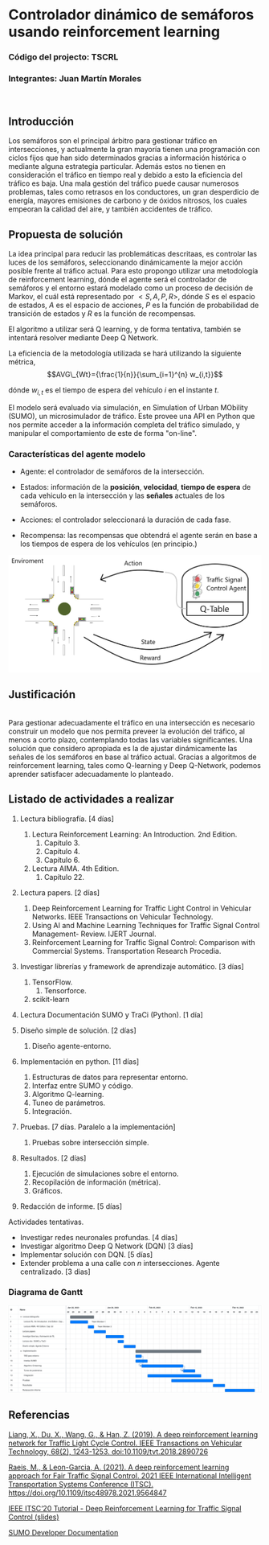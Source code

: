 # Controlador dinámico de semáforos usando reinforcement learning
### Código del projecto: TSCRL
### Integrantes: Juan Martín Morales
<br>  

## Introducción

Los semáforos son el principal árbitro para gestionar tráfico en intersecciones, y actualmente la gran mayoría tienen una programación con ciclos fijos que han sido determinados gracias a información histórica o mediante alguna estrategia particular. Además estos no tienen en consideración el tráfico en tiempo real y debido a esto la eficiencia del tráfico es baja. Una mala gestión del tráfico puede causar numerosos problemas, tales como retrasos en los conductores, un gran desperdicio de energía, mayores emisiones de carbono y de óxidos nitrosos, los cuales empeoran la calidad del aire, y también accidentes de tráfico.  

## Propuesta de solución

La idea principal para reducir las problemáticas descritaas, es controlar las luces de los semáforos, seleccionando dinámicamente la mejor acción posible frente al tráfico actual. Para esto propongo utilizar una metodología de reinforcement learning, dónde el agente será el controlador de semáforos y el entorno estará modelado como un proceso de decisión de Markov, el cuál está representado por $< S,A,P,R >$, dónde $S$ es el espacio de estados, $A$ es el espacio de acciones, $P$ es la función de probabilidad de transición de estados y $R$ es la función de recompensas.  

El algoritmo a utilizar será Q learning, y de forma tentativa, también se intentará resolver mediante Deep Q Network.

La eficiencia de la metodología utilizada se hará utilizando la siguiente métrica,
$$AVG\_{Wt}={\frac{1}{n}}{\sum_{i=1}^{n} w_{i,t}}$$


dónde $w_{i,t}$ es el tiempo de espera del vehículo $i$ en el instante $t$.

El modelo será evaluado via simulación, en Simulation of Urban MObility (SUMO), un microsimulador de tráfico. Este provee una API en Python que nos permite acceder a la información completa del tráfico simulado, y manipular el comportamiento de este de forma "on-line".



### Características del agente modelo

+ Agente: el controlador de semáforos de la intersección.

+ Estados: información de la **posición**, **velocidad**, **tiempo de espera** de cada vehiculo en la intersección y las **señales** actuales de los semáforos.

+ Acciones: el controlador seleccionará la duración de cada fase.

+ Recompensa: las recompensas que obtendrá el agente serán en base a los tiempos de espera de los vehículos (en principio.)


![](./images/reinforcement_learning_traffic_model.png)


## Justificación
<br>  
Para gestionar adecuadamente el tráfico en una intersección es necesario construir un modelo que nos permita preveer la evolución del tráfico, al menos a corto plazo, contemplando todas las variables significantes. Una solución que considero apropiada es la de ajustar dinámicamente las señales de los semáforos en base al tráfico actual. Gracias a algoritmos de reinforcement learning, tales como Q-learning y Deep Q-Network, podemos aprender satisfacer adecuadamente lo planteado.


## Listado de actividades a realizar

1. Lectura bibliografía.  [4 días]

    1. Lectura Reinforcement Learning: An Introduction. 2nd Edition.
        1. Capítulo 3.
        2. Capítulo 4.  
        3. Capítulo 6.
    2. Lectura AIMA. 4th Edition.
        1. Capítulo 22.

2. Lectura papers. [2 días]
    1. Deep Reinforcement Learning for Traffic Light Control in Vehicular Networks. IEEE Transactions on Vehicular Technology.
    2. Using AI and Machine Learning Techniques for
Traffic Signal Control Management- Review. IJERT Journal.  
    3. Reinforcement Learning for Traffic Signal Control: Comparison with Commercial Systems. Transportation Research Procedia.  

3. Investigar librerías y framework de aprendizaje automático. [3 días]
    1. TensorFlow.
        1. Tensorforce.
    2. scikit-learn

4. Lectura Documentación SUMO y TraCi (Python). [1 día]

5. Diseño simple de solución. [2 días]
    1. Diseño agente-entorno. 

6. Implementación en python. [11 días]
    1. Estructuras de datos para representar entorno.
    2. Interfaz entre SUMO y código.
    3. Algoritmo Q-learning.
    4. Tuneo de parámetros.
    5. Integración.

7. Pruebas. [7 días. Paralelo a la implementación]
    1. Pruebas sobre intersección simple.

8. Resultados. [2 días]
    1. Ejecución de simulaciones sobre el entorno.
    2. Recopilación de información (métrica).
    3. Gráficos.

8. Redacción de informe. [5 días]
        
Actividades tentativas.

+ Investigar redes neuronales profundas. [4 días]
+ Investigar algoritmo Deep Q Network (DQN) [3 días]
+ Implementar solución con DQN. [5 días]
+ Extender problema a una calle con $n$ intersecciones. Agente centralizado. [3 dias]

### **Diagrama de Gantt**

![gantt](./images/ganttTSCRL.png)

## Referencias
[Liang, X., Du, X., Wang, G., &amp; Han, Z. (2019). A deep reinforcement learning network for Traffic Light Cycle Control. IEEE Transactions on Vehicular Technology, 68(2), 1243-1253. doi:10.1109/tvt.2018.2890726](https://arxiv.org/abs/1803.11115)   

[Raeis, M., &amp; Leon-Garcia, A. (2021). A deep reinforcement learning approach for Fair Traffic Signal Control. 2021 IEEE International Intelligent Transportation Systems Conference (ITSC). https://doi.org/10.1109/itsc48978.2021.9564847 ](https://www.researchgate.net/publication/353375159_A_Deep_Reinforcement_Learning_Approach_for_Fair_Traffic_Signal_Control)

[IEEE ITSC‘20 Tutorial - Deep Reinforcement Learning for Traffic Signal Control (slides)](https://docs.google.com/presentation/d/12cqabQ_V5Q9Y2DpQOdpsHyrR6MIxy1CJlPmUE3Ojr8o/edit#slide=id.p)

[SUMO Developer Documentation](https://sumo.dlr.de/docs/Developer/index.html)